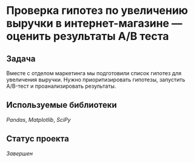 # Проверка гипотез по увеличению выручки в интернет-магазине — оценить результаты A/B теста
 

## Задача

Вместе с отделом маркетинга мы подготовили список гипотез для увеличения выручки.
Нужно приоритизировать гипотезы, запустить A/B-тест и проанализировать результаты. 

## Используемые библиотеки
*Pandas*, *Matplotlib*, *SciPy*  


## Статус проекта  
*Завершен*
